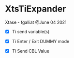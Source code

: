 # XtsTiExpander

Xtase - fgalliat @June 04  2021



- [x] Ti send variable(s)
- [x] Ti Enter / Exit DUMMY mode
- [x] Ti Send CBL Value

